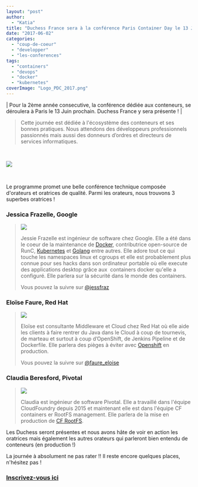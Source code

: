 ```yaml
---
layout: "post"
author: 
  - "Katia"
title: "Duchess France sera à la conférence Paris Container Day le 13 Juin"
date: "2017-06-02"
categories: 
  - "coup-de-coeur"
  - "developper"
  - "les-conferences"
tags: 
  - "containers"
  - "devops"
  - "docker"
  - "kubernetes"
coverImage: "Logo_PDC_2017.png"
---
```


| Pour la 2ème année consecutive, la conférence dédiée aux conteneurs, se déroulera à Paris le 13 Juin prochain. Duchess France y sera présente ! |

> Cette journée est dédiée à l'écosystème des conteneurs et ses bonnes pratiques. Nous attendons des développeurs professionnels passionnés mais aussi des donneurs d’ordres et directeurs de services informatiques.

 

[![](/assets/2017/06/2017-06-02-duchess-france-sera-a-paris-container-day-le-13-juin/ParisContainerDays2017-300x199.png)](http://paris-container-day.fr/)

 

Le programme promet une belle conférence technique composée d'orateurs et oratrices de qualité. Parmi les orateurs, nous trouvons 3 superbes oratrices !

### Jessica Frazelle, Google

> ![](/assets/2017/06/2017-06-02-duchess-france-sera-a-paris-container-day-le-13-juin/Jessie-Frazelle-300x300.png)
> 
> Jessie Frazelle est ingénieur de software chez Google. Elle a été dans le coeur de la maintenance de [Docker](https://www.docker.com/), contributrice open-source de RunC, [Kubernetes](https://kubernetes.io/) et [Golang](https://golang.org/) entre autres. Elle adore tout ce qui touche les namespaces linux et cgroups et elle est probablement plus connue pour ses hacks dans son ordinateur portable où elle execute des applications desktop grâce aux  containers docker qu'elle a configuré. Elle parlera sur la sécurité dans le monde des containers.
> 
> Vous pouvez la suivre sur [@jessfraz](https://twitter.com/jessfraz)

### Eloïse Faure, Red Hat

> ![](/assets/2017/06/2017-06-02-duchess-france-sera-a-paris-container-day-le-13-juin/Eloise-Faure--300x300.png)
> 
> Eloïse est consultante Middleware et Cloud chez Red Hat où elle aide les clients à faire rentrer du Java dans le Cloud à coup de tournevis, de marteau et surtout à coup d’OpenShift, de Jenkins Pipeline et de Dockerfile. Elle parlera des pièges à éviter avec [Openshift](https://www.openshift.com/) en production.
> 
> Vous pouvez la suivre sur [@faure\_eloise](https://twitter.com/faure_eloise)

### Claudia Beresford, Pivotal

> ![](/assets/2017/06/2017-06-02-duchess-france-sera-a-paris-container-day-le-13-juin/Claudia-Beresford-300x300.jpeg)
> 
> Claudia est ingénieur de software Pivotal. Elle a travaillé dans l'équipe CloudFoundry depuis 2015 et maintenant elle est dans l'équipe CF containers er RootFS management. Elle parlera de la mise en production de [CF RootFS](https://www.cloudfoundry.org/).

Les Duchess seront présentes et nous avons hâte de voir en action les oratrices mais également les autres orateurs qui parleront bien entendu de conteneurs (en production !)

La journée à absolument ne pas rater !! Il reste encore quelques places, n'hésitez pas !

### [Inscrivez-vous ici](http://paris-container-day.fr/)
